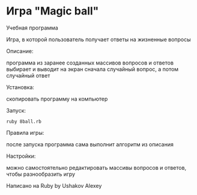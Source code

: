 # Игра "Magic ball"
Учебная программа

Игра, в которой пользователь получает ответы на жизненные вопросы

Описание:

программа из заранее созданных массивов вопросов и ответов выбирает и выводит на экран сначала случайный вопрос, а потом случайный ответ

Установка:

скопировать программу на компьютер

Запуск:

`ruby 8ball.rb `

Правила игры:

после запуска программа сама выполнит алгоритм из описания

Настройки:

можно самостоятельно редактировать массивы вопросов и ответов, чтобы разнообразить игру

Написано на Ruby by Ushakov Alexey